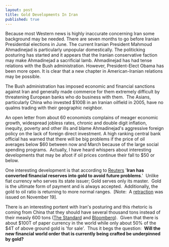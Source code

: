 ```yaml
---
layout: post
title: Gold Developments In Iran
published: true
---
```

<p>Because most Western news is highly inaccurate concerning Iran some background may be needed.  There are seven months to go before Iranian Presidential elections in June.  The current Iranian President Mahmoud Ahmadinejad is particularly unpopular domestically.  The politicking posturing has started and it appears that the Iranian conservative faction may make Ahmadinejad a sacrificial lamb.  Ahmadinejad has had tense relations with the Bush administration.  However, President-Elect Obama has been more open.  It is clear that a new chapter in American-Iranian relations may be possible.</p>
<p>The Bush administration has imposed economic and financial sanctions against Iran and generally made commerce for them extremely difficult by threatening European banks who do business with them.  The Asians, particularly China who invested $100B in an Iranian oilfield in 2005, have no qualms trading with their geographic neighbor.</p>
<p>An open letter from about 60 economists complains of meager economic growth, widespread jobless rates, chronic and double digit inflation, inequity, poverty and other ills and blame Ahmadinejad's aggressive foreign policy on the lack of foreign direct investment.  A high ranking central bank official has warned that there will be big problems if the price of oil averages below $60 between now and March because of the large social spending programs.  Actually, I have heard whispers about interesting developments that may be afoot if oil prices continue their fall to $50 or below.</p>
<p>One interesting development is that according to <a href="http://in.reuters.com/article/businessNews/idINIndia-36518320081115" target="_blank">Reuters</a> '<strong>Iran has converted financial reserves into gold to avoid future problems</strong>.'  Unlike fiat currency who serves its state issuer; Gold serves only its master.  Gold is the ultimate form of payment and is always accepted.  Additionally, the gold to oil ratio is returning to more normal ranges.  [Note:  A <a href="http://www.guardian.co.uk/business/feedarticle/8041701">retraction</a> was issued on November 19].</p>
<p>There is an interesting portent with Iran's posturing and this rhetoric is coming from China that they should have several thousand tons instead of their measly 600 tons (<a href="http://www.thestandard.com.hk/news_detail.asp?pp_cat=30&amp;art_id=74335&amp;sid=21457716&amp;con_type=1" target="_blank">The Standard</a> and <a href="http://www.bloomberg.com/apps/news?pid=20601012&amp;sid=aODaEiMnEoeI" target="_blank">Bloomberg</a>).  Given that there is about $100T of paper currency in the world while only about 50% of the $4T of above ground gold is 'for sale'.  Thus it begs the question:  <strong>Will the new financial world order that is currently being crafted be underpinned by gold?</strong></p>
